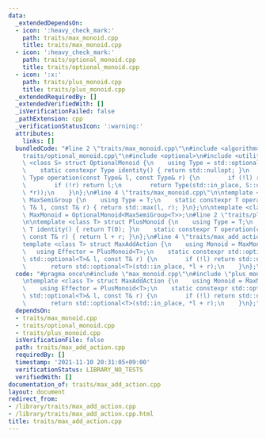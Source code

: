```yaml
---
data:
  _extendedDependsOn:
  - icon: ':heavy_check_mark:'
    path: traits/max_monoid.cpp
    title: traits/max_monoid.cpp
  - icon: ':heavy_check_mark:'
    path: traits/optional_monoid.cpp
    title: traits/optional_monoid.cpp
  - icon: ':x:'
    path: traits/plus_monoid.cpp
    title: traits/plus_monoid.cpp
  _extendedRequiredBy: []
  _extendedVerifiedWith: []
  _isVerificationFailed: false
  _pathExtension: cpp
  _verificationStatusIcon: ':warning:'
  attributes:
    links: []
  bundledCode: "#line 2 \"traits/max_monoid.cpp\"\n#include <algorithm>\n#line 2 \"\
    traits/optional_monoid.cpp\"\n#include <optional>\n#include <utility>\n\ntemplate\
    \ <class S> struct OptionalMonoid {\n    using Type = std::optional<typename S::Type>;\n\
    \    static constexpr Type identity() { return std::nullopt; }\n    static constexpr\
    \ Type operation(const Type& l, const Type& r) {\n        if (!l) return r;\n\
    \        if (!r) return l;\n        return Type(std::in_place, S::operation(*l,\
    \ *r));\n    }\n};\n#line 4 \"traits/max_monoid.cpp\"\n\ntemplate <class T> struct\
    \ MaxSemiGroup {\n    using Type = T;\n    static constexpr T operation(const\
    \ T& l, const T& r) { return std::max(l, r); }\n};\n\ntemplate <class T> using\
    \ MaxMonoid = OptionalMonoid<MaxSemiGroup<T>>;\n#line 2 \"traits/plus_monoid.cpp\"\
    \n\ntemplate <class T> struct PlusMonoid {\n    using Type = T;\n    static constexpr\
    \ T identity() { return T(0); }\n    static constexpr T operation(const T& l,\
    \ const T& r) { return l + r; }\n};\n#line 4 \"traits/max_add_action.cpp\"\n\n\
    template <class T> struct MaxAddAction {\n    using Monoid = MaxMonoid<T>;\n \
    \   using Effector = PlusMonoid<T>;\n    static constexpr std::optional<T> operation(const\
    \ std::optional<T>& l, const T& r) {\n        if (!l) return std::nullopt;\n \
    \       return std::optional<T>(std::in_place, *l + r);\n    }\n};\n"
  code: "#pragma once\n#include \"max_monoid.cpp\"\n#include \"plus_monoid.cpp\"\n\
    \ntemplate <class T> struct MaxAddAction {\n    using Monoid = MaxMonoid<T>;\n\
    \    using Effector = PlusMonoid<T>;\n    static constexpr std::optional<T> operation(const\
    \ std::optional<T>& l, const T& r) {\n        if (!l) return std::nullopt;\n \
    \       return std::optional<T>(std::in_place, *l + r);\n    }\n};"
  dependsOn:
  - traits/max_monoid.cpp
  - traits/optional_monoid.cpp
  - traits/plus_monoid.cpp
  isVerificationFile: false
  path: traits/max_add_action.cpp
  requiredBy: []
  timestamp: '2021-11-10 20:31:05+09:00'
  verificationStatus: LIBRARY_NO_TESTS
  verifiedWith: []
documentation_of: traits/max_add_action.cpp
layout: document
redirect_from:
- /library/traits/max_add_action.cpp
- /library/traits/max_add_action.cpp.html
title: traits/max_add_action.cpp
---
```


